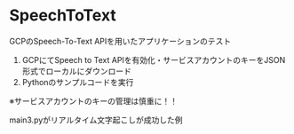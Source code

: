 # SpeechToText
GCPのSpeech-To-Text APIを用いたアプリケーションのテスト


1. GCPにてSpeech to Text APIを有効化・サービスアカウントのキーをJSON形式でローカルにダウンロード
2. Pythonのサンプルコードを実行

※サービスアカウントのキーの管理は慎重に！！

main3.pyがリアルタイム文字起こしが成功した例
